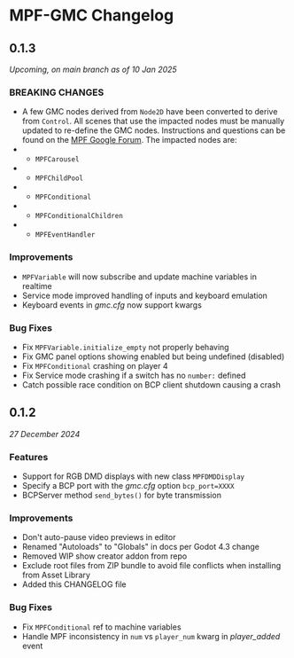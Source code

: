 # MPF-GMC Changelog

## 0.1.3
*Upcoming, on main branch as of 10 Jan 2025*

### BREAKING CHANGES

* A few GMC nodes derived from `Node2D` have been converted to derive from `Control`. All scenes that use the impacted nodes must be manually updated to re-define the GMC nodes. Instructions and questions can be found on the [MPF Google Forum](https://groups.google.com/g/mpf-users/c/eogaMj_sVNk). The impacted nodes are:
* * `MPFCarousel`
* * `MPFChildPool`
* * `MPFConditional`
* * `MPFConditionalChildren`
* * `MPFEventHandler`

### Improvements

* `MPFVariable` will now subscribe and update machine variables in realtime
* Service mode improved handling of inputs and keyboard emulation
* Keyboard events in *gmc.cfg* now support kwargs

### Bug Fixes

* Fix `MPFVariable.initialize_empty` not properly behaving
* Fix GMC panel options showing enabled but being undefined (disabled)
* Fix `MPFConditional` crashing on player 4
* Fix Service mode crashing if a switch has no `number:` defined
* Catch possible race condition on BCP client shutdown causing a crash

## 0.1.2
*27 December 2024*

### Features

* Support for RGB DMD displays with new class `MPFDMDDisplay`
* Specify a BCP port with the *gmc.cfg* option `bcp_port=XXXX`
* BCPServer method `send_bytes()` for byte transmission

### Improvements

* Don't auto-pause video previews in editor
* Renamed "Autoloads" to "Globals" in docs per Godot 4.3 change
* Removed WIP show creator addon from repo
* Exclude root files from ZIP bundle to avoid file conflicts when installing from Asset Library
* Added this CHANGELOG file

### Bug Fixes

* Fix `MPFConditional` ref to machine variables
* Handle MPF inconsistency in `num` vs `player_num` kwarg in *player_added* event

